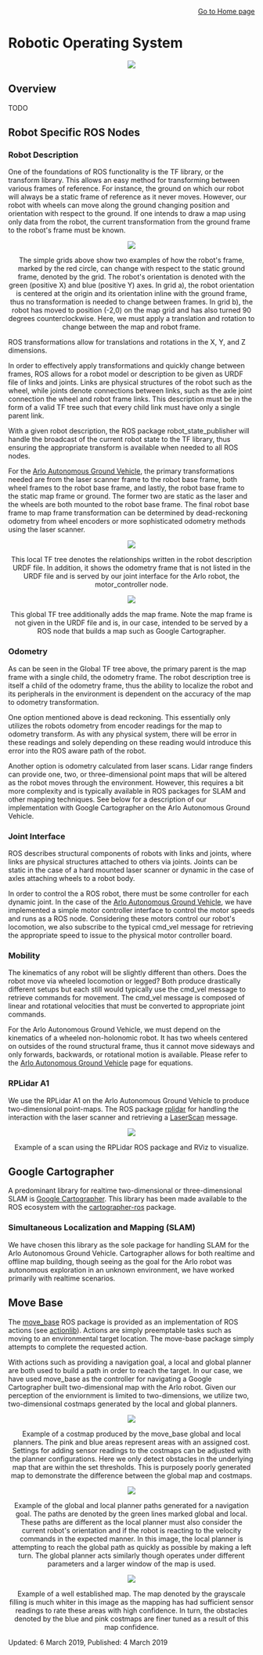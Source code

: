 <p align="right">
<a href="https://tjlw.github.io/">Go to Home page</a>
</p>




# Robotic Operating System

<p align="center"> <img width="auto" src="https://github.com/TJLW/tjlw.github.io/blob/master/Projects/ROS/Images/ros_logo.png?raw=True"/> </p>


## Overview


TODO


## Robot Specific ROS Nodes




### Robot Description

One of the foundations of ROS functionality is the TF library, or the transform library. This allows an easy method for transforming between various frames of reference. For instance, the ground on which our robot will always be a static frame of reference as it never moves. However, our robot with wheels can move along the ground changing position and orientation with respect to the ground. If one intends to draw a map using only data from the robot, the current transformation from the ground frame to the robot's frame must be known.

<p align="center"> <img width="auto" src="https://github.com/TJLW/tjlw.github.io/blob/master/Projects/ROS/Images/SimpleTFExample.png?raw=True"/> </p>
<p align="center">
	The simple grids above show two examples of how the robot's frame, marked by the red circle, can change with respect to the static ground frame, denoted by the grid. The robot's orientation is denoted with the green (positive X) and blue (positive Y) axes. In grid a), the robot orientation is centered at the origin and its orientation inline with the ground frame, thus no transformation is needed to change between frames. In grid b), the robot has moved to position (-2,0) on the map grid and has also turned 90 degrees counterclockwise. Here, we must apply a translation and rotation to change between the map and robot frame.
</p>

ROS transformations allow for translations and rotations in the X, Y, and Z dimensions.

In order to effectively apply transformations and quickly change between frames, ROS allows for a robot model or description to be given as URDF file of links and joints. Links are physical structures of the robot such as the wheel, while joints denote connections between links, such as the axle joint connection the wheel and robot frame links. This description must be in the form of a valid TF tree such that every child link must have only a single parent link.

With a given robot description, the ROS package robot_state_publisher will handle the broadcast of the current robot state to the TF library, thus ensuring the appropriate transform is available when needed to all ROS nodes.

For the [Arlo Autonomous Ground Vehicle](https://tjlw.github.io/Projects/ArloAGV), the primary transformations needed are from the laser scanner frame to the robot base frame, both wheel frames to the robot base frame, and lastly, the robot base frame to the static map frame or ground. The former two are static as the laser and the wheels are both mounted to the robot base frame. The final robot base frame to map frame transformation can be determined by dead-reckoning odometry from wheel encoders or more sophisticated odometry methods using the laser scanner.



<p align="center"> <img width="auto" src="https://github.com/TJLW/tjlw.github.io/blob/master/Projects/ROS/Images/RobotDescriptionTFTree.png?raw=True"/> </p>
<p align="center">
	This local TF tree denotes the relationships written in the robot description URDF file. In addition, it shows the odometry frame that is not listed in the URDF file and is served by our joint interface for the Arlo robot, the motor_controller node.
</p>


<p align="center"> <img width="auto" src="https://github.com/TJLW/tjlw.github.io/blob/master/Projects/ROS/Images/RobotDescriptionWithMapServerTFTree.png?raw=True"/> </p>
<p align="center">
	This global TF tree additionally adds the map frame. Note the map frame is not given in the URDF file and is, in our case, intended to be served by a ROS node that builds a map such as Google Cartographer.
</p>



### Odometry

As can be seen in the Global TF tree above, the primary parent is the map frame with a single child, the odometry frame. The robot description tree is itself a child of the odometry frame, thus the ability to localize the robot and its peripherals in the environment is dependent on the accuracy of the map to odometry transformation.

One option mentioned above is dead reckoning. This essentially only utilizes the robots odometry from encoder readings for the map to odometry transform. As with any physical system, there will be error in these readings and solely depending on these reading would introduce this error into the ROS aware path of the robot.

Another option is odometry calculated from laser scans. Lidar range finders can provide one, two, or three-dimensional point maps that will be altered as the robot moves through the environment. However, this requires a bit more complexity and is typically available in ROS packages for SLAM and other mapping techniques. See below for a description of our implementation with Google Cartographer on the Arlo Autonomous Ground Vehicle.


### Joint Interface

ROS describes structural components of robots with links and joints, where links are physical structures attached to others via joints. Joints can be static in the case of a hard mounted laser scanner or dynamic in the case of axles attaching wheels to a robot body.

In order to control the a ROS robot, there must be some controller for each dynamic joint. In the case of the [Arlo Autonomous Ground Vehicle](https://tjlw.github.io/Projects/ArloAGV), we have implemented a simple motor controller interface to control the motor speeds and runs as a ROS node. Considering these motors control our robot's locomotion, we also subscribe to the typical cmd_vel message for retrieving the appropriate speed to issue to the physical motor controller board.



### Mobility

The kinematics of any robot will be slightly different than others. Does the robot move via wheeled locomotion or legged? Both produce drastically different setups but each still would typically use the cmd_vel message to retrieve commands for movement. The cmd_vel message is composed of linear and rotational velocities that must be converted to appropriate joint commands.

For the Arlo Autonomous Ground Vehicle, we must depend on the kinematics of a wheeled non-holonomic robot. It has two wheels centered on outsides of the round structural frame, thus it cannot move sideways and only forwards, backwards, or rotational motion is available. Please refer to the [Arlo Autonomous Ground Vehicle](https://tjlw.github.io/Projects/ArloAGV) page for equations.



### RPLidar A1

We use the RPLidar A1 on the Arlo Autonomous Ground Vehicle to produce two-dimensional point-maps. The ROS package [rplidar](http://wiki.ros.org/rplidar) for handling the interaction with the laser scanner and retrieving a [LaserScan](http://docs.ros.org/melodic/api/sensor_msgs/html/msg/LaserScan.html) message.


<p align="center"> <img width="auto" src="https://github.com/TJLW/tjlw.github.io/blob/master/Projects/ROS/Images/ExampleRPLidarLaserScan.png?raw=True"/> </p>
<p align="center">
	Example of a scan using the RPLidar ROS package and RViz to visualize.
</p>



## Google Cartographer

A predominant library for realtime two-dimensional or three-dimensional SLAM is [Google Cartographer](https://github.com/googlecartographer/cartographer). This library has been made available to the ROS ecosystem with the [cartographer-ros](https://github.com/googlecartographer/cartographer_ros) package.




### Simultaneous Localization and Mapping (SLAM)

We have chosen this library as the sole package for handling SLAM for the Arlo Autonomous Ground Vehicle. Cartographer allows for both realtime and offline map building, though seeing as the goal
for the Arlo robot was autonomous exploration in an unknown environment, we have worked primarily with realtime scenarios.




## Move Base

The [move_base](http://wiki.ros.org/move_base) ROS package is provided as an implementation of ROS actions (see [actionlib](http://wiki.ros.org/actionlib)). Actions are simply preemptable tasks such as moving to an environmental target location. The move-base package simply attempts to complete the requested action.

With actions such as providing a navigation goal, a local and global planner are both used to build a path in order to reach the target. In our case, we have used move_base as the controller for navigating a Google Cartographer built two-dimensional map with the Arlo robot. Given our perception of the enviornment is limited to two-dimensions, we utilize two, two-dimensional costmaps generated by the local and global planners.


<p align="center"> <img width="auto" src="https://github.com/TJLW/tjlw.github.io/blob/master/Projects/ROS/Images/Example2DCostmap.png?raw=True"/> </p>
<p align="center">
	Example of a costmap produced by the move_base global and local planners. The pink and blue areas represent areas with an assigned cost. Settings for adding sensor readings to the costmaps can be adjusted with the planner configurations. Here we only detect obstacles in the underlying map that are within the set thresholds. This is purposely poorly generated map to demonstrate the difference between the global map and costmaps.
</p>


<p align="center"> <img width="auto" src="https://github.com/TJLW/tjlw.github.io/blob/master/Projects/ROS/Images/PlannerPaths.png?raw=True"/> </p>
<p align="center">
	Example of the global and local planner paths generated for a navigation goal. The paths are denoted by the green lines marked global and local. These paths are different as the local planner must also consider the current robot's orientation and if the robot is reacting to the velocity commands in the expected manner. In this image, the local planner is attempting to reach the global path as quickly as possible by making a left turn. The global planner acts similarly though operates under different parameters and a larger window of the map is used.  
</p>

<p align="center"> <img width="auto" src="https://github.com/TJLW/tjlw.github.io/blob/master/Projects/ROS/Images/HighConfidenceMap.png?raw=True"/> </p>
<p align="center">
	Example of a well established map. The map denoted by the grayscale filling is much whiter in this image as the mapping has had sufficient sensor readings to rate these areas with high confidence. In turn, the obstacles denoted by the blue and pink costmaps are finer tuned as a result of this map confidence.
</p>



Updated: 6 March 2019, Published: 4 March 2019
